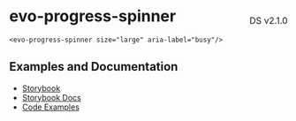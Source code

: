 <h1 style='display: flex; justify-content: space-between; align-items: center;'>
    <span>
        evo-progress-spinner
    </span>
    <span style='font-weight: normal; font-size: medium; margin-bottom: -15px;'>
        DS v2.1.0
    </span>
</h1>

```marko
<evo-progress-spinner size="large" aria-label="busy"/>
```

## Examples and Documentation

- [Storybook](https://ebay.github.io/evo-web/ebayui-core/?path=/story/progress-evo-progress-spinner)
- [Storybook Docs](https://ebay.github.io/evo-web/ebayui-core/?path=/docs/progress-evo-progress-spinner)
- [Code Examples](https://github.com/eBay/evo-web/tree/main/packages/ebayui-core/src/components/evo-progress-spinner/examples)
